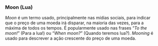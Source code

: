 ### Moon (Lua)

_Moon_ é um termo usado, principalmente nas mídias sociais, para indicar que o preço de uma moeda irá disparar, na maioria das vezes, para a máxima de todos os tempos. É popularmente usado nas frases “_To the moon!_” (Para a lua!) ou “_When moon?_” (Quando teremos lua?). _Mooning_ é usado para descrever a ação crescente do preço de uma moeda.